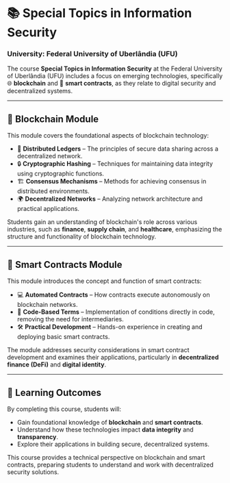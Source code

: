 # 📚 Special Topics in Information Security

### University: Federal University of Uberlândia (UFU)

The course **Special Topics in Information Security** at the Federal University of Uberlândia (UFU) includes a focus on emerging technologies, specifically 🌐 **blockchain** and 🤖 **smart contracts**, as they relate to digital security and decentralized systems.

---

## 📌 Blockchain Module

This module covers the foundational aspects of blockchain technology:

- 📜 **Distributed Ledgers** – The principles of secure data sharing across a decentralized network.
- 🔒 **Cryptographic Hashing** – Techniques for maintaining data integrity using cryptographic functions.
- 🏗️ **Consensus Mechanisms** – Methods for achieving consensus in distributed environments.
- 🌍 **Decentralized Networks** – Analyzing network architecture and practical applications.

Students gain an understanding of blockchain's role across various industries, such as **finance**, **supply chain**, and **healthcare**, emphasizing the structure and functionality of blockchain technology.

---

## 🧾 Smart Contracts Module

This module introduces the concept and function of smart contracts:

- 💻 **Automated Contracts** – How contracts execute autonomously on blockchain networks.
- 📜 **Code-Based Terms** – Implementation of conditions directly in code, removing the need for intermediaries.
- 🛠️ **Practical Development** – Hands-on experience in creating and deploying basic smart contracts.

The module addresses security considerations in smart contract development and examines their applications, particularly in **decentralized finance (DeFi)** and **digital identity**.

---

## 🎯 Learning Outcomes

By completing this course, students will:

- Gain foundational knowledge of **blockchain** and **smart contracts**.
- Understand how these technologies impact **data integrity** and **transparency**.
- Explore their applications in building secure, decentralized systems.

This course provides a technical perspective on blockchain and smart contracts, preparing students to understand and work with decentralized security solutions.
